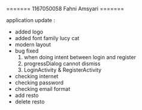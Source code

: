 ======= 1167050058 Fahni Amsyari =======

application update :
- added logo
- added font family lucy cat
- modern layout
- bug fixed
	1. when doing intent between login and register
	2. progressDialog cannot dismiss
	3. LoginActivity & RegisterActivity
- checking internet
- checking password
- checking email format
- add resto
- delete resto